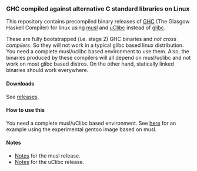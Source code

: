 ### GHC compiled against alternative C standard libraries on Linux

This repository contains precompiled binary releases of [GHC](https://www.haskell.org/ghc/) (The Glasgow Haskell Compiler) for linux using [musl](http://www.musl-libc.org/) and [uClibc](http://www.uclibc.org/) instead of [glibc](https://www.gnu.org/software/libc/).

These are fully bootstrapped (i.e. stage 2) GHC binaries and *not cross compilers*. So they will not work in a typical glibc based linux distribution. You need a complete musl/uclibc based environment to use them. Also, the binaries produced by these compilers will all depend on musl/uclibc and not work on most glibc based distros. On the other hand, statically linked binaries should work everywhere.

#### Downloads

See [releases](https://github.com/redneb/ghc-alt-libc/releases).

#### How to use this

You need a complete musl/uClibc based environment. See [here](HOWTO-gentoo-musl-chroot.md) for an example using the experimental gentoo image based on musl.

#### Notes

 * [Notes](NOTES-musl.md) for the musl release.
 * [Notes](NOTES-uClibc.md) for the uClibc release.
